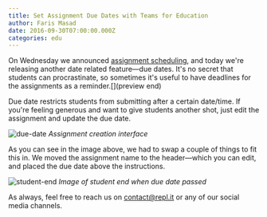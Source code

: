 ```yaml
---
title: Set Assignment Due Dates with Teams for Education
author: Faris Masad
date: 2016-09-30T07:00:00.000Z
categories: edu
---
```


On Wednesday we announced [assignment scheduling](https://repl.it/site/blog/scheduled-assignment), and today we're releasing another date related feature—due dates. It's no secret that students can procrastinate, so sometimes it's useful to have deadlines for the assignments as a reminder.[](preview end)

Due date restricts students from submitting after a certain date/time. If you're feeling generous and want to give students another shot, just edit the assignment and update the due date.

![due-date](https://i.imgur.com/vhpeJsQ.png)
*Assignment creation interface*

As you can see in the image above, we had to swap a couple of things to fit this in. We moved the assignment name to the header—which you can edit, and placed the due date above the instructions.

![student-end](http://i.imgur.com/r2KbYQj.png)
*Image of student end when due date passed*

As always, feel free to reach us on contact@repl.it or any of our social media channels.
